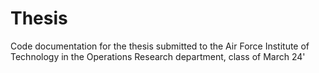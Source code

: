 # Thesis
Code documentation for the thesis submitted to the Air Force Institute of Technology in the Operations Research department, class of March 24'
